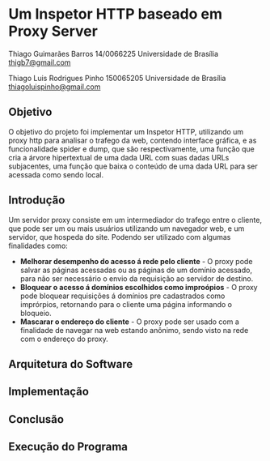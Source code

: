 # Um Inspetor HTTP baseado em Proxy Server

Thiago Guimarães Barros
14/0066225
Universidade de Brasília
thigb7@gmail.com

Thiago Luis Rodrigues Pinho
150065205
Universidade de Brasília
thiagoluispinho@gmail.com

## Objetivo
O objetivo do projeto foi implementar um Inspetor HTTP, utilizando um proxy http para analisar o trafego da web, contendo interface gráfica, e as funcionalidade spider e dump, que são respectivamente, uma função que cria a árvore hipertextual de uma dada URL com suas dadas URLs subjacentes, uma função que baixa o conteúdo de uma dada URL para ser acessada como sendo local.

## Introdução
Um servidor proxy consiste em um intermediador do trafego entre o cliente, que pode ser um ou mais usuários utilizando um navegador web, e um servidor, que hospeda do site. Podendo ser utilizado com algumas finalidades como:

+ **Melhorar desempenho do acesso á rede pelo cliente** - O proxy pode salvar as páginas acessadas ou as páginas de um domínio acessado, para não ser necessário o envio da requisição ao servidor de destino.
+ **Bloquear o acesso á domínios escolhidos como improópios** - O proxy pode bloquear requisições á domínios pre cadastrados como imprórpios, retornando para o cliente uma página informando o bloqueio.
+ **Mascarar o endereço do cliente** - O proxy pode ser usado com a finalidade de navegar na web estando anônimo, sendo visto na rede com o endereço do proxy.

## Arquitetura do Software

## Implementação

## Conclusão

## Execução do Programa
